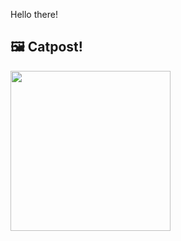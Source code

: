 Hello there!



## 🖼️ Catpost!

<sub>
    <img src="https://cdn2.thecatapi.com/images/a9kiVgamX.jpg" height="256">
</sub>

